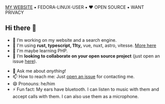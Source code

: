 [MY WEBSITE](https://jak2k.schwanenberg.name/) ▪️ FEDORA-LINUX-USER ▪️ ❤️ OPEN SOURCE ▪️ WANT PRIVACY

## Hi there 👋

- 🔭 I’m working on my website and a search engine.
- 🔧 I'm using **rust, typescript, 11ty,** vue, nuxt, astro, vitesse. [More here](https://jak2k.schwanenberg.name)
- 🌱 I'm maybe learning PHP.
- 👯 I’m **looking to collaborate on your open source project** (just open an issue [here](https://github.com/jak2k/jak2k/issues)).
<!-- - 🤔 I’m looking for help with <...>.-->
- 💬 Ask me about *anything*!
- 📫 How to reach me: Just [open an issue](https://github.com/Jak2k/Jak2k/issues/new?assignees=&labels=contact&template=contact-me.md&title=Contact+Request) for contacting me.
- 😄 Pronouns: he/him
- ⚡ Fun fact: My ears have bluetooth. I can listen to music with them and accept calls with them. I can also use them as a microphone.
